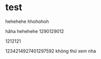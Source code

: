 # test



hehehehe
hhohohoh



hâha
hehehehe
1290129012

1212121

1234214927401297592
không
thử xem nha

